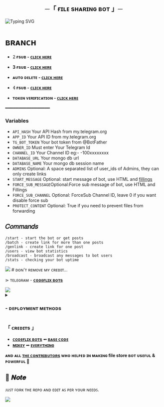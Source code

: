 <h2 align="center">
  ─「 ғɪʟᴇ sʜᴀʀɪɴɢ ʙᴏᴛ 」─
</h2>


![Typing SVG](https://readme-typing-svg.herokuapp.com/?lines=FILE+SHARING+!;CREATED+BY+MIKEY+DEVELOPER!;A+ADVANCE+BOT+WITH+COOL+FEATURE!)
</p>

# ʙʀᴀɴᴄʜ
* <b>𝟸 ғsᴜʙ - [ᴄʟɪᴄᴋ ʜᴇʀᴇ](https://github.com/Codeflix-Bots/FileStore)</b>
* <b>3 ғsᴜʙ - [ᴄʟɪᴄᴋ ʜᴇʀᴇ](https://github.com/Codeflix-Bots/FileStore/tree/3fsub)</b>
* <b>ᴀᴜᴛᴏ ᴅᴇʟᴇᴛᴇ - [ᴄʟɪᴄᴋ ʜᴇʀᴇ](https://github.com/Codeflix-Bots/FileStore/tree/AutoDelete)</b>
* <b>𝟺 ғsᴜʙ - [ᴄʟɪᴄᴋ ʜᴇʀᴇ](https://github.com/Codeflix-Bots/FileStore/tree/multi-fsub)</b>

* <b>ᴛᴏᴋᴇɴ ᴠᴇʀɪғɪᴄᴀᴛɪᴏɴ - [ᴄʟɪᴄᴋ ʜᴇʀᴇ](https://github.com/Codeflix-Bots/File-Store-Bot-Token-Verification)</b>

 ━━━━━━━━━━━━━━━━━

### Variables

* `API_HASH` Your API Hash from my.telegram.org
* `APP_ID` Your API ID from my.telegram.org
* `TG_BOT_TOKEN` Your bot token from @BotFather
* `OWNER_ID` Must enter Your Telegram Id
* `CHANNEL_ID` Your Channel ID eg:- -100xxxxxxxx
* `DATABASE_URL` Your mongo db url
* `DATABASE_NAME` Your mongo db session name
* `ADMINS` Optional: A space separated list of user_ids of Admins, they can only create links
* `START_MESSAGE` Optional: start message of bot, use HTML and <a href='https://github.com/codexbotz/File-Sharing-Bot/blob/main/README.md#start_message'>fillings</a>
* `FORCE_SUB_MESSAGE`Optional:Force sub message of bot, use HTML and Fillings
* `FORCE_SUB_CHANNEL` Optional: ForceSub Channel ID, leave 0 if you want disable force sub
* `PROTECT_CONTENT` Optional: True if you need to prevent files from forwarding

## 𝐶𝑜𝑚𝑚𝑎𝑛𝑑𝑠

```
/start - start the bot or get posts
/batch - create link for more than one posts
/genlink - create link for one post
/users - view bot statistics
/broadcast - broadcast any messages to bot users
/stats - checking your bot uptime
```

<img src="https://user-images.githubusercontent.com/73097560/115834477-dbab4500-a447-11eb-908a-139a6edaec5c.gif">
# ᴅᴏɴ'ᴛ ʀᴇᴍᴏᴠᴇ ᴍʏ ᴄʀᴇᴅɪᴛ...

</b>⋗  ᴛᴇʟᴇɢʀᴀᴍ - <b>[ᴄᴏᴅᴇғʟɪx ʙᴏᴛs](https://t.me/codeflix_bots)</b>

<img src="https://user-images.githubusercontent.com/73097560/115834477-dbab4500-a447-11eb-908a-139a6edaec5c.gif">


<details>
<summary><h3>
- <b> ᴅᴇᴘʟᴏʏᴍᴇɴᴛ ᴍᴇᴛʜᴏᴅs </b>
</h3></summary>
<h3 align="center">
    ─「 ᴅᴇᴩʟᴏʏ ᴏɴ ʜᴇʀᴏᴋᴜ 」─
</h3>

<p align="center"><a href="https://heroku.com/deploy?template=https://github.com/Codeflix-Bots/FileStore">
  <img src="https://www.herokucdn.com/deploy/button.svg" alt="Deploy On Heroku">
</a></p>
<h3 align="center">
    ─「 ᴅᴇᴩʟᴏʏ ᴏɴ ᴋᴏʏᴇʙ 」─
</h3>
<p align="center"><a href="https://app.koyeb.com/deploy?name=filestore&type=git&repository=onanimeseries/FileStore&branch=main&builder=buildpack&run_command=python3+main.py&env%5B%5D=&ports=8080%3Bhttp%3B%2F">
  <img src="https://www.koyeb.com/static/images/deploy/button.svg" alt="Deploy On Koyeb">
</a></p>
<h3 align="center">
    ─「 ᴅᴇᴩʟᴏʏ ᴏɴ ʀᴀɪʟᴡᴀʏ 」─
</h3>
<p align="center"><a href="https://railway.app/deploy?template=https://github.com/Codeflix-Bots/FileStore"">
     <img height="45px" src="https://railway.app/button.svg">
</a></p>
<h3 align="center">
    ─「 ᴅᴇᴩʟᴏʏ ᴏɴ ʀᴇɴᴅᴇʀ 」─
</h3>
<p align="center"><a href="https://render.com/deploy?repo=https://github.com/erotixe/FileShareBot2">
<img src="https://render.com/images/deploy-to-render-button.svg" alt="Deploy to Render">
</a></p>
<h3 align="center">
    ─「 ᴅᴇᴩʟᴏʏ ᴏɴ ᴠᴘs 」─
</h3>
<p>
<pre>
git clone https://github.com/erotixe/FileShareBot2
# Install Packages
pip3 install -U -r requirements.txt
Edit info.py with variables as given below then run bot
python3 bot.py
</pre>
</p>
</details>

<h3>「 ᴄʀᴇᴅɪᴛs 」
</h3>

- <b>[ᴄᴏᴅᴇғʟɪx ʙᴏᴛs](https://t.me/codeflix_bots)  ➻  [ʙᴀsᴇ ᴄᴏᴅᴇ](https://t.me/codeflix_bots) </b>
- <b>[ᴍɪᴋᴇʏ](https://github.com/sewxiy)  ➻  [ᴇᴠᴇʀʏᴛʜɪɴɢ](https://t.me/cosmic_freak) </b>
 
<b>ᴀɴᴅ ᴀʟʟ [ᴛʜᴇ ᴄᴏɴᴛʀɪʙᴜᴛᴏʀs](https://telegram.me/codeflix-bots) ᴡʜᴏ ʜᴇʟᴩᴇᴅ ɪɴ ᴍᴀᴋɪɴɢ file store ʙᴏᴛ ᴜsᴇꜰᴜʟ & ᴩᴏᴡᴇʀꜰᴜʟ 🖤 </b>

## 📌  𝑵𝒐𝒕𝒆

ᴊᴜꜱᴛ ꜰᴏʀᴋ ᴛʜᴇ ʀᴇᴘᴏ ᴀɴᴅ ᴇᴅɪᴛ ᴀꜱ ᴘᴇʀ ʏᴏᴜʀ ɴᴇᴇᴅꜱ.

<img src="https://user-images.githubusercontent.com/73097560/115834477-dbab4500-a447-11eb-908a-139a6edaec5c.gif">
